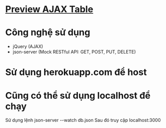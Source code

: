 # [Preview AJAX Table](https://minhducluong.herokuapp.com/)

# Công nghệ sử dụng
* jQuery (AJAX)
* json-server (Mock RESTful API: GET, POST, PUT, DELETE)

# Sử dụng herokuapp.com để host

# Cũng có thể sử dụng localhost để chạy
Sử dụng lệnh json-server --watch db.json
Sau đó truy cập localhost:3000

